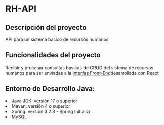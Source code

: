 <h1>RH-API</h1>
<h2>Descripción del proyecto</h2>
<p>API para un sistema básico de recursos humanos</p>

<h2>Funcionalidades del proyecto</h2>
<p>Recibir y procesar consultas básicas de CRUD del sistema de recursos humanos para ser enviadas a la <a href = "https://github.com/Fabri0607/RH-APP.git">interfaz Front-End</a>desarrollada con React<p>

<h2>Entorno de Desarrollo Java:</h2>
<li>Java JDK: versión 17 o superior</li>
<li>Maven: versión 4 o superior</li>
<li>Spring: versión 3.2.3 - Spring Initializr</li>
<li>MySQL</li>
